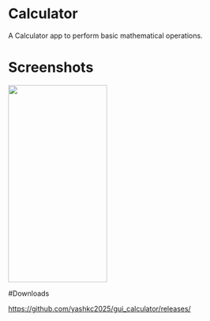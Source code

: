 # Calculator

A Calculator app to perform basic mathematical operations.

# Screenshots
<img src="https://user-images.githubusercontent.com/43927153/189498001-377d7f57-b75d-4548-b4ad-220cd9694135.jpg" width="200" height="400" />

#Downloads

https://github.com/yashkc2025/gui_calculator/releases/
